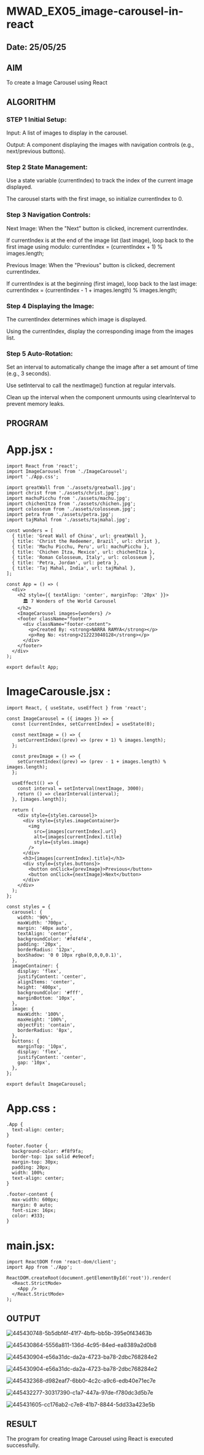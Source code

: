 # MWAD_EX05_image-carousel-in-react
## Date: 25/05/25

## AIM
To create a Image Carousel using React 

## ALGORITHM
### STEP 1 Initial Setup:
Input: A list of images to display in the carousel.

Output: A component displaying the images with navigation controls (e.g., next/previous buttons).

### Step 2 State Management:
Use a state variable (currentIndex) to track the index of the current image displayed.

The carousel starts with the first image, so initialize currentIndex to 0.

### Step 3 Navigation Controls:
Next Image: When the "Next" button is clicked, increment currentIndex.

If currentIndex is at the end of the image list (last image), loop back to the first image using modulo:
currentIndex = (currentIndex + 1) % images.length;

Previous Image: When the "Previous" button is clicked, decrement currentIndex.

If currentIndex is at the beginning (first image), loop back to the last image:
currentIndex = (currentIndex - 1 + images.length) % images.length;

### Step 4 Displaying the Image:
The currentIndex determines which image is displayed.

Using the currentIndex, display the corresponding image from the images list.

### Step 5 Auto-Rotation:
Set an interval to automatically change the image after a set amount of time (e.g., 3 seconds).

Use setInterval to call the nextImage() function at regular intervals.

Clean up the interval when the component unmounts using clearInterval to prevent memory leaks.

## PROGRAM
# App.jsx :
```
import React from 'react';
import ImageCarousel from './ImageCarousel';
import './App.css';

import greatWall from './assets/greatwall.jpg';
import christ from './assets/christ.jpg';
import machuPicchu from './assets/machu.jpg';
import chichenItza from './assets/chichen.jpg';
import colosseum from './assets/colosseum.jpg';
import petra from './assets/petra.jpg';
import tajMahal from './assets/tajmahal.jpg';

const wonders = [
  { title: 'Great Wall of China', url: greatWall },
  { title: 'Christ the Redeemer, Brazil', url: christ },
  { title: 'Machu Picchu, Peru', url: machuPicchu },
  { title: 'Chichen Itza, Mexico', url: chichenItza },
  { title: 'Roman Colosseum, Italy', url: colosseum },
  { title: 'Petra, Jordan', url: petra },
  { title: 'Taj Mahal, India', url: tajMahal },
];

const App = () => (
  <div>
    <h2 style={{ textAlign: 'center', marginTop: '20px' }}>
      🏛️ 7 Wonders of the World Carousel
    </h2>
    <ImageCarousel images={wonders} />
    <footer className="footer">
      <div className="footer-content">
        <p>Created By: <strong>NARRA RAMYA</strong></p>
        <p>Reg No: <strong>212223040128</strong></p>
      </div>
    </footer>
  </div>
);

export default App;

```
# ImageCarousle.jsx :
```
import React, { useState, useEffect } from 'react';

const ImageCarousel = ({ images }) => {
  const [currentIndex, setCurrentIndex] = useState(0);

  const nextImage = () => {
    setCurrentIndex((prev) => (prev + 1) % images.length);
  };

  const prevImage = () => {
    setCurrentIndex((prev) => (prev - 1 + images.length) % images.length);
  };

  useEffect(() => {
    const interval = setInterval(nextImage, 3000);
    return () => clearInterval(interval);
  }, [images.length]);

  return (
    <div style={styles.carousel}>
      <div style={styles.imageContainer}>
        <img
          src={images[currentIndex].url}
          alt={images[currentIndex].title}
          style={styles.image}
        />
      </div>
      <h3>{images[currentIndex].title}</h3>
      <div style={styles.buttons}>
        <button onClick={prevImage}>Previous</button>
        <button onClick={nextImage}>Next</button>
      </div>
    </div>
  );
};

const styles = {
  carousel: {
    width: '90%',
    maxWidth: '700px',
    margin: '40px auto',
    textAlign: 'center',
    backgroundColor: '#f4f4f4',
    padding: '20px',
    borderRadius: '12px',
    boxShadow: '0 0 10px rgba(0,0,0,0.1)',
  },
  imageContainer: {
    display: 'flex',
    justifyContent: 'center',
    alignItems: 'center',
    height: '400px',
    backgroundColor: '#fff',
    marginBottom: '10px',
  },
  image: {
    maxWidth: '100%',
    maxHeight: '100%',
    objectFit: 'contain',
    borderRadius: '8px',
  },
  buttons: {
    marginTop: '10px',
    display: 'flex',
    justifyContent: 'center',
    gap: '10px',
  },
};

export default ImageCarousel;
```
# App.css :
```
.App {
  text-align: center;
}

footer.footer {
  background-color: #f8f9fa;
  border-top: 1px solid #e9ecef;
  margin-top: 30px;
  padding: 20px;
  width: 100%;
  text-align: center;
}

.footer-content {
  max-width: 600px;
  margin: 0 auto;
  font-size: 16px;
  color: #333;
}
```
# main.jsx:
```import React from 'react';
import ReactDOM from 'react-dom/client';
import App from './App';

ReactDOM.createRoot(document.getElementById('root')).render(
  <React.StrictMode>
    <App />
  </React.StrictMode>
);
```

## OUTPUT

![445430748-5b5dbf4f-41f7-4bfb-bb5b-395e0f43463b](https://github.com/user-attachments/assets/782880de-144e-4b7d-9035-06048153155d)

![445430864-5556a811-136d-4c95-84ed-ea8389a2d0b8](https://github.com/user-attachments/assets/cd0e10ca-0a04-42b1-adfc-4f6b1a2f7bad)

![445430904-e56a31dc-da2a-4723-ba78-2dbc768284e2](https://github.com/user-attachments/assets/6d64c6ed-3596-4aa0-aae5-faaeee4a5c43)

![445430904-e56a31dc-da2a-4723-ba78-2dbc768284e2](https://github.com/user-attachments/assets/63788fb5-6dcc-4ed7-a353-fa77de7fbbd1)

![445432368-d982eaf7-6bb0-4c2c-a9c6-edb40e71ec7e](https://github.com/user-attachments/assets/f82a2d8d-9ee5-4518-a82e-227f531882f1)

![445432277-30317390-c1a7-447a-97de-f780dc3d5b7e](https://github.com/user-attachments/assets/54415817-279b-4999-8943-4c88f7318a2b)

![445431605-cc176ab2-c7e8-41b7-8844-5dd33a423e5b](https://github.com/user-attachments/assets/7b527ea5-708a-4b9f-adc6-8f8319054b97)

## RESULT
The program for creating Image Carousel using React is executed successfully.
